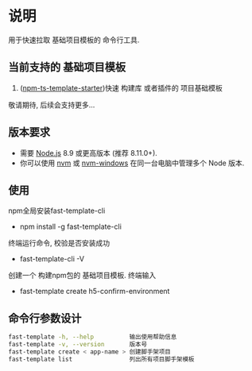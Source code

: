 # 说明

用于快速拉取 基础项目模板的 命令行工具.

## 当前支持的 基础项目模板

1. ([npm-ts-template-starter](https://github.com/zhaoxm469/npm-ts-template-starter))快速 构建库 或者插件的 项目基础模板  

敬请期待, 后续会支持更多...  
<!-- 1. (vue-admin)PC端 vue2.6 + element-ui 的后台管理项目 -->

## 版本要求

* 需要 [Node.js](https://nodejs.org/) 8.9 或更高版本 (推荐 8.11.0+).  
* 你可以使用 [nvm](https://github.com/creationix/nvm) 或 [nvm-windows](https://github.com/coreybutler/nvm-windows) 在同一台电脑中管理多个 Node 版本.

## 使用

npm全局安装fast-template-cli  

* npm install -g fast-template-cli
  
终端运行命令, 校验是否安装成功

* fast-template-cli -V  

创建一个 构建npm包的 基础项目模板. 终端输入

* fast-template create h5-confirm-environment  

## 命令行参数设计

```BASH
fast-template -h, --help          输出使用帮助信息
fast-template -v, --version       版本号
fast-template create < app-name > 创建脚手架项目  
fast-template list                列出所有项目脚手架模板  
```
